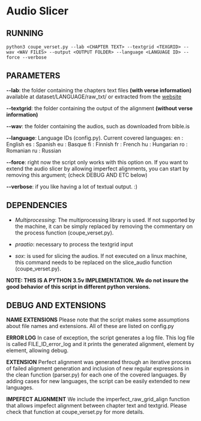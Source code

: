 # Audio Slicer

## RUNNING
~~~~
python3 coupe_verset.py --lab <CHAPTER TEXT> --textgrid <TEXGRID> --wav <WAV FILES> --output <OUTPUT FOLDER> --language <LANGUAGE ID> --force --verbose
~~~~

## PARAMETERS

**--lab**: the folder containing the chapters text files **(with verse information)** available at dataset/LANGUAGE/raw_txt/ or extracted from the [website](https://www.faithcomesbyhearing.com/audio-bibles/bible-recordings)

**--textgrid**: the folder containing the output of the alignment **(without verse information)**

**--wav**: the folder containing the audios, such as downloaded from bible.is 

**--language**: Language IDs (config.py). Current covered languages:
     en : English
     es : Spanish
     eu : Basque
     fi : Finnish
     fr : French
     hu : Hungarian
     ro : Romanian
     ru : Russian

**--force**: right now the script only works with this option on. If you want to extend the audio slicer by allowing imperfect alignments, you can start by removing this argument; (check DEBUG AND ETC below)

**--verbose**: if you like having a lot of textual output. :)

## DEPENDENCIES

* *Multiprocessing*: The multiprocessing library is used. If not supported by the machine, it can be simply replaced by removing the commentary on the process function (coupe_verset.py).

* *praatio*: necessary to process the textgrid input

* *sox*: is used for slicing the audios. If not executed on a linux machine, this command needs to be replaced on the slice_audio function (coupe_verset.py).

**NOTE: THIS IS A PYTHON 3.5v IMPLEMENTATION. We do not insure the good behavior of this script in different python versions.**


## DEBUG AND EXTENSIONS

**NAME EXTENSIONS** Please note that the script makes some assumptions about file names and extensions. All of these are listed on config.py

**ERROR LOG** In case of exception, the script generates a log file. This log file is called FILE_ID_error_log and it prints the generated alignment, element by element, allowing debug.

**EXTENSION** Perfect alignment was generated through an iterative process of failed alignment generation and inclusion of new regular expressions in the clean function (parser.py) for each one of the covered languages. By adding cases for new languages, the script can be easily extended to new languages.

**IMPEFECT ALIGNMENT** We include the imperfect_raw_grid_align function that allows impefect alignment between chapter text and textgrid. Please check that function at coupe_verset.py for more details. 

